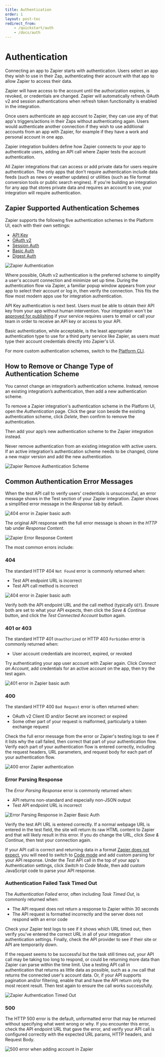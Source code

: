 ```yaml
---
title: Authentication
order: 1
layout: post-toc
redirect_from: 
    - /quickstart/auth
    - /docs/auth
---
```


# Authentication

Connecting an app to Zapier starts with authentication. Users select an app they wish to use in their Zap, authenticating their account with that app to allow Zapier to access their data.

Zapier will have access to the account until the authorization expires, is revoked, or credentials are changed. Zapier will automatically refresh OAuth v2 and session authentications when refresh token functionality is enabled in the integration.

Once users authenticate an app account to Zapier, they can use any of that app's triggers/actions in their Zaps without authenticating again. Users would authenticate another connection if they wish to use additional accounts from an app with Zapier, for example if they have a work and personal account in one app. 

Zapier integration builders define how Zapier connects to your app to authenticate users, adding an API call where Zapier tests the account authentication. 

All Zapier integrations that can access or add private data for users require authentication. The only apps that don't require authentication include data feeds (such as news or weather updates) or utilities (such as file format conversion tools or public search engines). If you're building an integration for any app that stores private data and requires an account to use, your integration will require authentication.

## Zapier Supported Authentication Schemes

Zapier supports the following five authentication schemes in the Platform UI, each with their own settings:

- [API Key](https://platform.zapier.com/build/apikeyauth)
- [OAuth v2](https://platform.zapier.com/build/oauth)
- [Session Auth](https://platform.zapier.com/build/sessionauth)
- [Basic Auth](https://platform.zapier.com/build/basicauth)
- [Digest Auth](https://platform.zapier.com/build/digestauth)

![Zapier Authentication](https://cdn.zappy.app/37e7829169eb2e07278d512c174cd708.png)

Where possible, OAuth v2 authentication is the preferred scheme to simplify a user's account connection and minimize set up time. During the authentication flow via Zapier, a familiar popup window appears from your app to select their account or log in, then verify the connection. This fits the flow most modern apps use for integration authentication.

API Key authentication is next best. Users must be able to obtain their API key from your app without human intervention. Your integration won't be [approved for publishing](https://platform.zapier.com/quickstart/private-vs-public-integrations) if your service requires users to email or call your team in order to receive an API key or access to your API.

Basic authentication, while acceptable, is the least appropriate authentication type to use for a third party service like Zapier, as users must type their account credentials directly into Zapier's UI.

For more custom authentication schemes, switch to the [Platform CLI](https://platform.zapier.com/manage/export-integration). 

## How to Remove or Change Type of Authentication Scheme 

You cannot change an integration’s authentication scheme. Instead, remove an existing integration’s authentication, then add a new authentication scheme.

To remove a Zapier integration's authentication scheme in the Platform UI, open the _Authentication_ page. Click the gear icon beside the existing authentication scheme, click _Delete_, then confirm to remove the authentication.

Then add your app’s new authentication scheme to the Zapier integration instead.

Never remove authentication from an existing integration with active users. If an active integration’s authentication scheme needs to be changed, clone a new major version and add the new authentication.

![Zapier Remove Authentication Scheme](https://cdn.zappy.app/a616ced2f22bdf0873b0f910fc238424.png)

## Common Authentication Error Messages

When the test API call to verify users' credentials is unsuccessful, an error message shows in the Test section of your Zapier integration. Zapier shows a simplified error message in the _Response_ tab by default.

![404 error in Zapier basic auth](https://cdn.zappy.app/f6e4616d8e457f2ccf8dd872b2a15aac.png)

The original API response with the full error message is shown in the _HTTP_ tab under _Response Content_.

![Zapier Error Response Content](https://cdn.zappy.app/2598ca338518d55cb41cebc2116bd1af.png)

The most common errors include:

### 404

The standard HTTP 404 `Not Found` error is commonly returned when:

- Test API endpoint URL is incorrect
- Test API call method is incorrect

![404 error in Zapier basic auth](https://cdn.zappy.app/4b268ddfa326ee23cb902d05acc6ac10.png)

Verify both the API endpoint URL and the call method (typically `GET`). Ensure both are set to what your API expects, then click the _Save & Continue_ button, and click the _Test Connected Account_ button again.

### 401 or 403

The standard HTTP 401 `Unauthorized` or HTTP 403 `Forbidden` error is commonly returned when:

- User account credentials are incorrect, expired, or revoked

Try authenticating your app user account with Zapier again. Click _Connect an Account_, add credentials for an active account on the app, then try the test again.

![401 error in Zapier basic auth](https://cdn.zappy.app/e8dd16ccd395d9c466d81ce669510296.png)

### 400

The standard HTTP 400 `Bad Request` error is often returned when:

- OAuth v2 Client ID and/or Secret are incorrect or expired
- Some other part of your request is malformed, particularly a token exchange request

Check the full error message from the error or Zapier's testing logs to see if it lists why the call failed, then correct that part of your authentication flow. Verify each part of your authentication flow is entered correctly, including the request headers, URL parameters, and request body for each part of your authentication flow.

![400 error Zapier authentication](https://cdn.zapier.com/storage/photos/91579ed613b77fb803ff52fb900b093b.png)

### Error Parsing Response

The _Error Parsing Response_ error is commonly returned when:

- API returns non-standard and especially non-JSON output
- Test API endpoint URL is incorrect

![Error Parsing Response in Zapier Basic Auth](https://cdn.zappy.app/7dc661d47076c1114b2581289646de48.png)

Verify the test API URL is entered correctly. If a normal webpage URL is entered in the test field, the site will return its raw HTML content to Zapier and that will likely result in this error. If you do change the URL, click _Save & Continue_, then test your connection again.

If your API call is correct and returning data in a format [Zapier does not expect](https://platform.zapier.com/build/faq#what-response-type-does-zapier-expect), you will need to switch to [Code mode](https://platform.zapier.com/build/code-mode) and add custom parsing for your API response. Under the _Test_ API call in the top of your app's Authentication settings, click _Switch to Code Mode_, then add custom JavaScript code to parse your API response.

### Authentication Failed Task Timed Out

The _Authentication Failed_ error, often including _Task Timed Out_, is commonly returned when:

- The API request does not return a response to Zapier within 30 seconds
- The API request is formatted incorrectly and the server does not respond with an error code

Check your Zapier test logs to see if it shows which URL timed out, then verify you've entered the correct URL in all of your integration authentication settings. Finally, check the API provider to see if their site or API are temporarily down.

If the request seems to be successful but the task still times out, your API call may be taking too long to respond, or could be returning more data than Zapier can parse within the time limit. Use a testing API call in authentication that returns as little data as possible, such as a `/me` call that returns the connected user's account data. Or, if your API supports pagination and/or filtering, enable that and have the API return only the most recent result. Then test again to ensure the call works successfully.

![Zapier Authentication Timed Out](https://cdn.zapier.com/storage/photos/2bc7541d4859785d23a64dc5caceec22.png)

### 500

The HTTP 500 error is the default, unformatted error that may be returned without specifying what went wrong or why. If you encounter this error, check the API endpoint URL that gave the error, and verify your API call is configured correctly with the expected URL params, HTTP headers, and Request Body.

![500 error when adding account in Zapier](https://cdn.zapier.com/storage/photos/22eb6cbc2c965dc196a3646511deeb7d.png)

